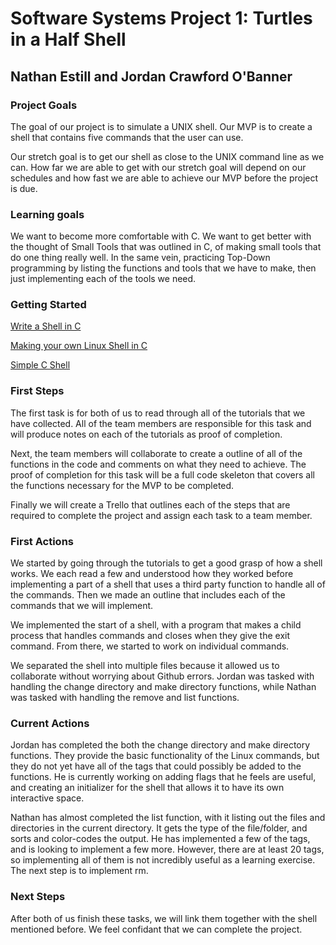 # Software Systems Project 1: Turtles in a Half Shell
## Nathan Estill and Jordan Crawford O'Banner

### Project Goals
The goal of our project is to simulate a UNIX shell. Our MVP is to create a shell that contains five commands that the user can use.

Our stretch goal is to get our shell as close to the UNIX command line as we can. How far we are able to get with our stretch goal will depend on our schedules and how fast we are able to achieve our MVP before the project is due.
### Learning goals
We want to become more comfortable with C. We want to get better with the thought of Small Tools that was outlined in C, of making small tools that do one thing really well. In the same vein, practicing Top-Down programming by listing the functions and tools that we have to make, then just implementing each of the tools we need.
### Getting Started

[Write a Shell in C](https://brennan.io/2015/01/16/write-a-shell-in-c/)

[Making your own Linux Shell in C](https://www.geeksforgeeks.org/making-linux-shell-c/)

[Simple C Shell](https://github.com/jmreyes/simple-c-shell)

### First Steps

The first task is for both of us to read through all of the tutorials that we have collected. All of the team members are responsible for this task and will produce notes on each of the tutorials as proof of completion.

Next, the team members will collaborate to create a outline of all of the functions in the code and comments on what they need to achieve. The proof of completion for this task will be a full code skeleton that covers all the functions necessary for the MVP to be completed.

Finally we will create a Trello that outlines each of the steps that are required to complete the project and assign each task to a team member.

### First Actions

We started by going through the tutorials to get a good grasp of how a shell works. We each read a few and understood how they worked before implementing a part of a shell that uses a third party function to handle all of the commands. Then we made an outline that includes each of the commands that we will implement.

We implemented the start of a shell, with a program that makes a child process that handles commands and closes when they give the exit command. From there, we started to work on individual commands.

We separated the shell into multiple files because it allowed us to collaborate without worrying about Github errors. Jordan was tasked with handling the change directory and make directory functions, while Nathan was tasked with handling the remove and list functions.

### Current Actions

Jordan has completed the both the change directory and make directory functions. They provide the basic functionality of the Linux commands, but they do not yet have all of the tags that could possibly be added to the functions. He is currently working on adding flags that he feels are useful, and creating an initializer for the shell that allows it to have its own interactive space.

Nathan has almost completed the list function, with it listing out the files and directories in the current directory. It gets the type of the file/folder, and sorts and color-codes the output. He has implemented a few of the tags, and is looking to implement a few more. However, there are at least 20 tags, so implementing all of them is not incredibly useful as a learning exercise. The next step is to implement rm.

### Next Steps

After both of us finish these tasks, we will link them together with the shell mentioned before. We feel confidant that we can complete the project.
